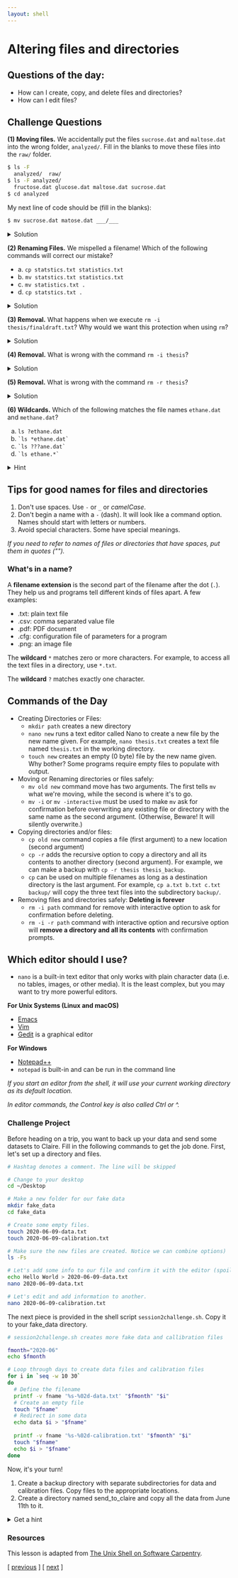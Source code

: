```yaml
---
layout: shell
---
```


# Altering files and directories

## Questions of the day:
- How can I create, copy, and delete files and directories?
- How can I edit files?


## Challenge Questions
**(1) Moving files.** We accidentally put the files `sucrose.dat` and `maltose.dat` into the wrong folder, `analyzed/`. Fill in the blanks to move these files into the `raw/` folder.
```bash
$ ls -F
  analyzed/  raw/
$ ls -F analyzed/
  fructose.dat glucose.dat maltose.dat sucrose.dat
$ cd analyzed
```
My next line of code should be (fill in the blanks):
```bash
$ mv sucrose.dat matose.dat ___/___
```
<details>
  <summary>Solution</summary>

  <div class="container" markdown="1">

  Think about `../raw`
  Recall that `..` refers to the parent directory (i.e. one above the current directory).
  </div>
</details>

**(2) Renaming Files.** We mispelled a filename!  Which of the following commands will correct our mistake?
- a. `cp statstics.txt statistics.txt`
- b. `mv statstics.txt statistics.txt`
- c. `mv statistics.txt . `
- d. `cp statstics.txt .`

<details>
  <summary>Solution</summary>

  <div class="container" markdown="1">


  <p>(a.) Will copy the file, so we will end up with the mispelled and correct version.
  (b.) Will move (i.e. rename) the incorrect file name to a correct filename.
    (c.) and (d.) will not work. Remember . is the current directory.</p>

  </div>

</details>

**(3) Removal.** What happens when we execute `rm -i thesis/finaldraft.txt`? Why would we want this protection when using `rm`?
<details>
  <summary>Solution</summary>

  <div class="container" markdown="1">

  The program will confirm that we want to delete the thesis final draft file.  Remember, deletion is forever!  There is no trash can or recycle bin.

  </div>
</details>

**(4) Removal.** What is wrong with the command `rm -i thesis`?
<details>
  <summary>Solution</summary>
  <div class="container" markdown="1">

  The remove command will not act on a directory unless the recursive option (-r)is given. 
  </div>
</details>

**(5) Removal.** What is wrong with the command `rm -r thesis`?
<details>
  <summary>Solution</summary>

  <div class="container" markdown="1">

  This remove command will delete the directory thesis and all its contents, but we forgot to check for confirmation with the interaction option (-i).  Remember, deletion is permanent!
  
  </div>

</details>

**(6) Wildcards.**  Which of the following matches the file names `ethane.dat` and `methane.dat`?

<ol type="a">
  <li><code>ls ?ethane.dat</code></li>
  <li><code>`ls *ethane.dat`</code></li>
  <li><code>`ls ???ane.dat`</code></li>
  <li><code>`ls ethane.*`</code></li>
</ol>

<details>
  <summary>Hint</summary>

  <div class="container" markdown="1">

  Remember ? wildcard matches to exactly one character.  * wildcard can match to zero to many characters.

  </div>
</details>

 

## Tips for good names for files and directories
1. Don't use spaces.  Use `-` or `_` or _camelCase_.
2. Don't begin a name with a `-` (dash).  It will look like a command option.  Names should start with letters or numbers.
3. Avoid special characters.  Some have special meanings.

_If you need to refer to names of files or directories that have spaces, put them in quotes ("")._


### What's in a name?
A **filename extension** is the second part of the filename after the dot (`.`).  They help us and programs tell different kinds of files apart.  A few examples:
 - .txt: plain text file
 - .csv: comma separated value file
 - .pdf: PDF document
 - .cfg: configuration file of parameters for a program
 - .png: an image file

The **wildcard** `*` matches zero or more characters.  For example, to access all the text files in a directory, use `*.txt`.

The **wildcard** `?` matches exactly one character. 

## Commands of the Day
- Creating Directories or Files:
  - `mkdir path` creates a new directory
  - `nano new` runs a text editor called Nano to create a new file by the new name given.  For example, `nano thesis.txt` creates a text file named `thesis.txt` in the working directory. 
  - `touch new` creates an empty (0 byte) file by the new name given. Why bother? Some programs require empty files to populate with output.
- Moving or Renaming directories or files safely:
  - `mv old new` command move has two arguments.  The first tells `mv` what we're moving, while the second is where it's to go.
  - `mv -i` or `mv -interactive` must be used to make `mv` ask for confirmation before overwriting any existing file or directory with the same name as the second argument. (Otherwise, Beware! It will silently overwrite.)
- Copying directories and/or files:  
  - `cp old new` command copies a file (first argument) to a new location (second argument)
  - `cp -r` adds the recursive option to copy a directory and all its contents to another directory (second argument).  For example, we can make a backup with `cp -r thesis thesis_backup`.
  - `cp` can be used on multiple filenames as long as a destination directory is the last argument. For example, `cp a.txt b.txt c.txt backup/` will copy the three text files into the subdirectory `backup/`.
- Removing files and directories safely: **Deleting is forever**
  - `rm -i path` command for remove with interactive option to ask for confirmation before deleting.
  - `rm -i -r path` command with interactive option and recursive option will **remove a directory and all its contents** with confirmation prompts.    
  

  
## Which editor should I use?
- `nano` is a built-in text editor that only works with plain character data (i.e. no tables, images, or other media).  It is the least complex, but you may want to try more powerful editors.

**For Unix Systems (Linux and macOS)** 
- [Emacs](http://www.gnu.org/software/emacs)
- [Vim](http://vim.org/)
- [Gedit](http://projects.gnome.org/gedit/) is a graphical editor

**For Windows**
- [Notepad++](http://notepad-plus-plus.org/)
- `notepad` is built-in and can be run in the command line

_If you start an editor from the shell, it will use your current working directory as its default location._

_In editor commands, the Control key is also called Ctrl or ^._



### Challenge Project
Before heading on a trip, you want to back up your data and send some datasets to Claire.  Fill in the following commands to get the job done.  First, let's set up a directory and files.
```bash 
# Hashtag denotes a comment. The line will be skipped

# Change to your desktop 
cd ~/Desktop

# Make a new folder for our fake data
mkdir fake_data
cd fake_data

# Create some empty files.
touch 2020-06-09-data.txt
touch 2020-06-09-calibration.txt

# Make sure the new files are created. Notice we can combine options)
ls -Fs

# Let's add some info to our file and confirm it with the editor (spoiler alert - redirects!)
echo Hello World > 2020-06-09-data.txt
nano 2020-06-09-data.txt

# Let's edit and add information to another.
nano 2020-06-09-calibration.txt
```
The next piece is provided in the shell script `session2challenge.sh`.
Copy it to your fake_data directory.

```bash
# session2challenge.sh creates more fake data and callibration files

fmonth="2020-06"
echo $fmonth

# Loop through days to create data files and calibration files
for i in `seq -w 10 30`
do
  # Define the filename
  printf -v fname '%s-%02d-data.txt' "$fmonth" "$i"
  # Create an empty file
  touch "$fname"
  # Redirect in some data
  echo data $i > "$fname"
  
  printf -v fname '%s-%02d-calibration.txt' "$fmonth" "$i"
  touch "$fname"
  echo $i > "$fname"
done
```

Now, it's your turn!
1.  Create a backup directory with separate subdirectories for data and calibration files. Copy files to the appropriate locations.
1.  Create a directory named send_to_claire and copy all the data from June 11th to it. 


<details markdown="1">
  <summary>Get a hint</summary>

  <div class="container" markdown="1">

  
<h4>Create a backup directory with subdirectories for data and calibration files</h4>
- Hint: You will use `mkdir`

```bash
mkdir ___
mkdir ___/___
mkdir ___/___
```
  
<h4 markdown="1">Copy data files to `backup/data`. (Use a similiar approach for calibration files.)</h4>
- Hint:  Use the copy command `cp` with wildcards
  
```bash
cp *-data.txt backup/___
```
  
<h4 markdown="1">Copy June 11th files to `send_to_claire/`.</h4>
- Hint:  Use the copy command `cp` with wildcards!
  
```bash
cp *-11-*.txt send_to_claire/
```
  </div>
</details>

### Resources
This lesson is adapted from [The Unix Shell on Software Carpentry](http://swcarpentry.github.io/shell-novice/).


<span class="lesson">
    [&nbsp;<a href="/shell/navigating">previous</a>&nbsp;]
    [&nbsp;<a href="/shell/pipes-filters">next</a>&nbsp;]    
</span>

